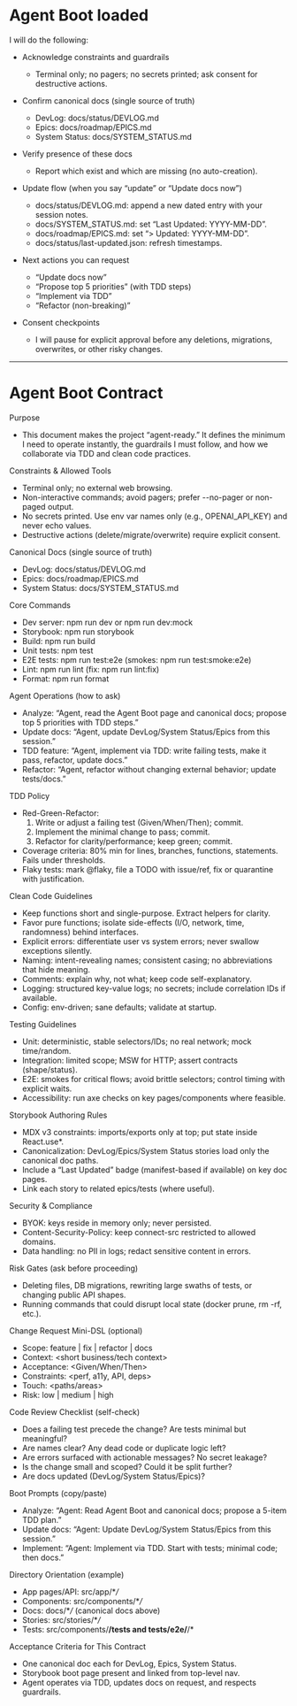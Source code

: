 # Agent Boot loaded

I will do the following:

- Acknowledge constraints and guardrails
  - Terminal only; no pagers; no secrets printed; ask consent for destructive actions.

- Confirm canonical docs (single source of truth)
  - DevLog: docs/status/DEVLOG.md
  - Epics: docs/roadmap/EPICS.md
  - System Status: docs/SYSTEM_STATUS.md

- Verify presence of these docs
  - Report which exist and which are missing (no auto-creation).

- Update flow (when you say “update” or “Update docs now”)
  - docs/status/DEVLOG.md: append a new dated entry with your session notes.
  - docs/SYSTEM_STATUS.md: set “Last Updated: YYYY-MM-DD”.
  - docs/roadmap/EPICS.md: set “> Updated: YYYY-MM-DD”.
  - docs/status/last-updated.json: refresh timestamps.

- Next actions you can request
  - “Update docs now”
  - “Propose top 5 priorities” (with TDD steps)
  - “Implement <feature> via TDD”
  - “Refactor <area> (non-breaking)”

- Consent checkpoints
  - I will pause for explicit approval before any deletions, migrations, overwrites, or other risky changes.

---

# Agent Boot Contract

Purpose

- This document makes the project “agent-ready.” It defines the minimum I need to operate instantly, the guardrails I must follow, and how we collaborate via TDD and clean code practices.

Constraints & Allowed Tools

- Terminal only; no external web browsing.
- Non-interactive commands; avoid pagers; prefer --no-pager or non-paged output.
- No secrets printed. Use env var names only (e.g., OPENAI_API_KEY) and never echo values.
- Destructive actions (delete/migrate/overwrite) require explicit consent.

Canonical Docs (single source of truth)

- DevLog: docs/status/DEVLOG.md
- Epics: docs/roadmap/EPICS.md
- System Status: docs/SYSTEM_STATUS.md

Core Commands

- Dev server: npm run dev or npm run dev:mock
- Storybook: npm run storybook
- Build: npm run build
- Unit tests: npm test
- E2E tests: npm run test:e2e (smokes: npm run test:smoke:e2e)
- Lint: npm run lint (fix: npm run lint:fix)
- Format: npm run format

Agent Operations (how to ask)

- Analyze: “Agent, read the Agent Boot page and canonical docs; propose top 5 priorities with TDD steps.”
- Update docs: “Agent, update DevLog/System Status/Epics from this session.”
- TDD feature: “Agent, implement <feature> via TDD: write failing tests, make it pass, refactor, update docs.”
- Refactor: “Agent, refactor <area> without changing external behavior; update tests/docs.”

TDD Policy

- Red-Green-Refactor:
  1. Write or adjust a failing test (Given/When/Then); commit.
  2. Implement the minimal change to pass; commit.
  3. Refactor for clarity/performance; keep green; commit.
- Coverage criteria: 80% min for lines, branches, functions, statements. Fails under thresholds.
- Flaky tests: mark @flaky, file a TODO with issue/ref, fix or quarantine with justification.

Clean Code Guidelines

- Keep functions short and single-purpose. Extract helpers for clarity.
- Favor pure functions; isolate side-effects (I/O, network, time, randomness) behind interfaces.
- Explicit errors: differentiate user vs system errors; never swallow exceptions silently.
- Naming: intent-revealing names; consistent casing; no abbreviations that hide meaning.
- Comments: explain why, not what; keep code self-explanatory.
- Logging: structured key-value logs; no secrets; include correlation IDs if available.
- Config: env-driven; sane defaults; validate at startup.

Testing Guidelines

- Unit: deterministic, stable selectors/IDs; no real network; mock time/random.
- Integration: limited scope; MSW for HTTP; assert contracts (shape/status).
- E2E: smokes for critical flows; avoid brittle selectors; control timing with explicit waits.
- Accessibility: run axe checks on key pages/components where feasible.

Storybook Authoring Rules

- MDX v3 constraints: imports/exports only at top; put state inside React.use\*.
- Canonicalization: DevLog/Epics/System Status stories load only the canonical doc paths.
- Include a “Last Updated” badge (manifest-based if available) on key doc pages.
- Link each story to related epics/tests (where useful).

Security & Compliance

- BYOK: keys reside in memory only; never persisted.
- Content-Security-Policy: keep connect-src restricted to allowed domains.
- Data handling: no PII in logs; redact sensitive content in errors.

Risk Gates (ask before proceeding)

- Deleting files, DB migrations, rewriting large swaths of tests, or changing public API shapes.
- Running commands that could disrupt local state (docker prune, rm -rf, etc.).

Change Request Mini-DSL (optional)

- Scope: feature | fix | refactor | docs
- Context: <short business/tech context>
- Acceptance: <Given/When/Then>
- Constraints: <perf, a11y, API, deps>
- Touch: <paths/areas>
- Risk: low | medium | high

Code Review Checklist (self-check)

- Does a failing test precede the change? Are tests minimal but meaningful?
- Are names clear? Any dead code or duplicate logic left?
- Are errors surfaced with actionable messages? No secret leakage?
- Is the change small and scoped? Could it be split further?
- Are docs updated (DevLog/System Status/Epics)?

Boot Prompts (copy/paste)

- Analyze: “Agent: Read Agent Boot and canonical docs; propose a 5-item TDD plan.”
- Update docs: “Agent: Update DevLog/System Status/Epics from this session.”
- Implement: “Agent: Implement <feature> via TDD. Start with tests; minimal code; then docs.”

Directory Orientation (example)

- App pages/API: src/app/\*_/_
- Components: src/components/\*_/_
- Docs: docs/\*_/_ (canonical docs above)
- Stories: src/stories/\*_/_
- Tests: src/components/**/**tests** and tests/e2e/**/\*

Acceptance Criteria for This Contract

- One canonical doc each for DevLog, Epics, System Status.
- Storybook boot page present and linked from top-level nav.
- Agent operates via TDD, updates docs on request, and respects guardrails.
